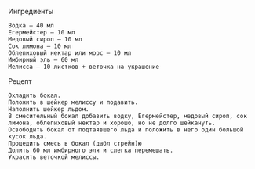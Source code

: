 Ингредиенты

    Водка — 40 мл
    Егермейстер — 10 мл
    Медовый сироп — 10 мл
    Сок лимона — 10 мл
    Облепиховый нектар или морс — 10 мл
    Имбирный эль — 60 мл
    Мелисса — 10 листков + веточка на украшение

Рецепт

    Охладить бокал.
    Положить в шейкер мелиссу и подавить.
    Наполнить шейкер льдом.
    В смесительный бокал добавить водку, Егермейстер, медовый сироп, сок лимона, облепиховый нектар и хорошо, но не долго шейкануть.
    Освободить бокал от подтаявшего льда и положить в него один большой кусок льда.
    Процедить смесь в бокал (дабл стрейн)ю
    Долить 60 мл имбирного эля и слегка перемешать.
    Украсить веточкой мелиссы.
